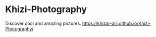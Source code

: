 # Khizi-Photography
Discover cool and amazing pictures.
https://khizar-alii.github.io/Khizi-Photography/
